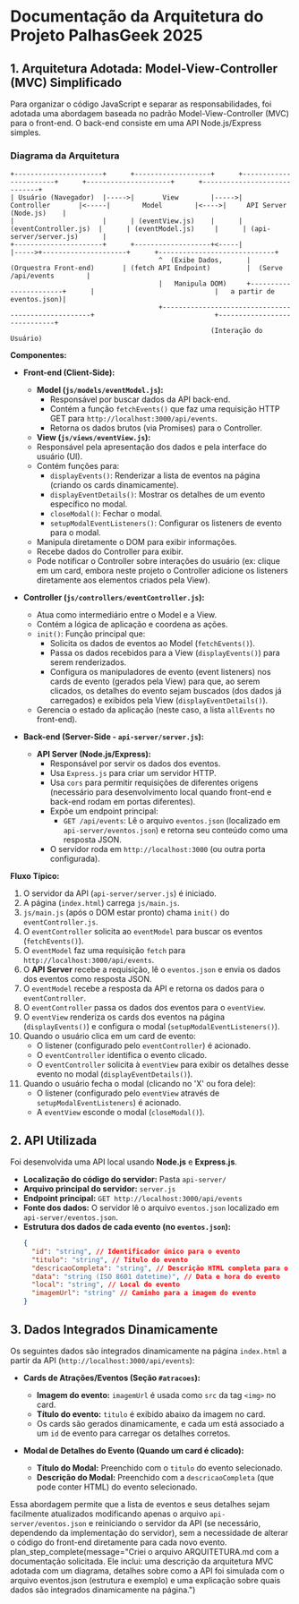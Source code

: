 # Documentação da Arquitetura do Projeto PalhasGeek 2025

## 1. Arquitetura Adotada: Model-View-Controller (MVC) Simplificado

Para organizar o código JavaScript e separar as responsabilidades, foi adotada uma abordagem baseada no padrão Model-View-Controller (MVC) para o front-end. O back-end consiste em uma API Node.js/Express simples.

### Diagrama da Arquitetura

```
+----------------------+      +-------------------+      +-----------------------+      +---------------------+      +-----------------------------+
| Usuário (Navegador)  |----->|       View        |----->|      Controller       |<-----|        Model        |<---->|     API Server (Node.js)    |
|                      |      | (eventView.js)    |      | (eventController.js)  |      | (eventModel.js)     |      | (api-server/server.js)      |
+----------------------+      +-------------------+<-----|                       |----->+---------------------+      +-----------------------------+
                                     ^  (Exibe Dados,      |  (Orquestra Front-end)       | (fetch API Endpoint)         |  (Serve /api/events        |
                                     |   Manipula DOM)     +-----------------------+      |                              |   a partir de eventos.json)|
                                     +----------------------------------------------------+                              +-----------------------------+
                                                  (Interação do Usuário)
```

**Componentes:**

*   **Front-end (Client-Side):**
    *   **Model (`js/models/eventModel.js`):**
        *   Responsável por buscar dados da API back-end.
        *   Contém a função `fetchEvents()` que faz uma requisição HTTP GET para `http://localhost:3000/api/events`.
        *   Retorna os dados brutos (via Promises) para o Controller.
    *   **View (`js/views/eventView.js`):**
    *   Responsável pela apresentação dos dados e pela interface do usuário (UI).
    *   Contém funções para:
        *   `displayEvents()`: Renderizar a lista de eventos na página (criando os cards dinamicamente).
        *   `displayEventDetails()`: Mostrar os detalhes de um evento específico no modal.
        *   `closeModal()`: Fechar o modal.
        *   `setupModalEventListeners()`: Configurar os listeners de evento para o modal.
    *   Manipula diretamente o DOM para exibir informações.
    *   Recebe dados do Controller para exibir.
    *   Pode notificar o Controller sobre interações do usuário (ex: clique em um card, embora neste projeto o Controller adicione os listeners diretamente aos elementos criados pela View).

*   **Controller (`js/controllers/eventController.js`):**
    *   Atua como intermediário entre o Model e a View.
    *   Contém a lógica de aplicação e coordena as ações.
    *   `init()`: Função principal que:
        *   Solicita os dados de eventos ao Model (`fetchEvents()`).
        *   Passa os dados recebidos para a View (`displayEvents()`) para serem renderizados.
        *   Configura os manipuladores de evento (event listeners) nos cards de evento (gerados pela View) para que, ao serem clicados, os detalhes do evento sejam buscados (dos dados já carregados) e exibidos pela View (`displayEventDetails()`).
    *   Gerencia o estado da aplicação (neste caso, a lista `allEvents` no front-end).

*   **Back-end (Server-Side - `api-server/server.js`):**
    *   **API Server (Node.js/Express):**
        *   Responsável por servir os dados dos eventos.
        *   Usa `Express.js` para criar um servidor HTTP.
        *   Usa `cors` para permitir requisições de diferentes origens (necessário para desenvolvimento local quando front-end e back-end rodam em portas diferentes).
        *   Expõe um endpoint principal:
            *   `GET /api/events`: Lê o arquivo `eventos.json` (localizado em `api-server/eventos.json`) e retorna seu conteúdo como uma resposta JSON.
        *   O servidor roda em `http://localhost:3000` (ou outra porta configurada).

**Fluxo Típico:**

1.  O servidor da API (`api-server/server.js`) é iniciado.
2.  A página (`index.html`) carrega `js/main.js`.
3.  `js/main.js` (após o DOM estar pronto) chama `init()` do `eventController.js`.
4.  O `eventController` solicita ao `eventModel` para buscar os eventos (`fetchEvents()`).
5.  O `eventModel` faz uma requisição `fetch` para `http://localhost:3000/api/events`.
6.  O **API Server** recebe a requisição, lê o `eventos.json` e envia os dados dos eventos como resposta JSON.
7.  O `eventModel` recebe a resposta da API e retorna os dados para o `eventController`.
8.  O `eventController` passa os dados dos eventos para o `eventView`.
9.  O `eventView` renderiza os cards dos eventos na página (`displayEvents()`) e configura o modal (`setupModalEventListeners()`).
10. Quando o usuário clica em um card de evento:
    *   O listener (configurado pelo `eventController`) é acionado.
    *   O `eventController` identifica o evento clicado.
    *   O `eventController` solicita à `eventView` para exibir os detalhes desse evento no modal (`displayEventDetails()`).
11. Quando o usuário fecha o modal (clicando no 'X' ou fora dele):
    *   O listener (configurado pelo `eventView` através de `setupModalEventListeners`) é acionado.
    *   A `eventView` esconde o modal (`closeModal()`).

## 2. API Utilizada

Foi desenvolvida uma API local usando **Node.js** e **Express.js**.

*   **Localização do código do servidor:** Pasta `api-server/`
*   **Arquivo principal do servidor:** `server.js`
*   **Endpoint principal:** `GET http://localhost:3000/api/events`
*   **Fonte dos dados:** O servidor lê o arquivo `eventos.json` localizado em `api-server/eventos.json`.
*   **Estrutura dos dados de cada evento (no `eventos.json`):**
    ```json
    {
      "id": "string", // Identificador único para o evento
      "titulo": "string", // Título do evento
      "descricaoCompleta": "string", // Descrição HTML completa para o modal
      "data": "string (ISO 8601 datetime)", // Data e hora do evento
      "local": "string", // Local do evento
      "imagemUrl": "string" // Caminho para a imagem do evento
    }
    ```

## 3. Dados Integrados Dinamicamente

Os seguintes dados são integrados dinamicamente na página `index.html` a partir da API (`http://localhost:3000/api/events`):

*   **Cards de Atrações/Eventos (Seção `#atracoes`):**
    *   **Imagem do evento:** `imagemUrl` é usada como `src` da tag `<img>` no card.
    *   **Título do evento:** `titulo` é exibido abaixo da imagem no card.
    *   Os cards são gerados dinamicamente, e cada um está associado a um `id` de evento para carregar os detalhes corretos.

*   **Modal de Detalhes do Evento (Quando um card é clicado):**
    *   **Título do Modal:** Preenchido com o `titulo` do evento selecionado.
    *   **Descrição do Modal:** Preenchido com a `descricaoCompleta` (que pode conter HTML) do evento selecionado.

Essa abordagem permite que a lista de eventos e seus detalhes sejam facilmente atualizados modificando apenas o arquivo `api-server/eventos.json` e reiniciando o servidor da API (se necessário, dependendo da implementação do servidor), sem a necessidade de alterar o código do front-end diretamente para cada novo evento.
plan_step_complete(message="Criei o arquivo ARQUITETURA.md com a documentação solicitada. Ele inclui: uma descrição da arquitetura MVC adotada com um diagrama, detalhes sobre como a API foi simulada com o arquivo eventos.json (estrutura e exemplo) e uma explicação sobre quais dados são integrados dinamicamente na página.")
